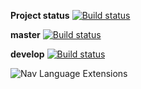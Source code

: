 **Project status**
[![Build status](https://ci.appveyor.com/api/projects/status/maxn6321magmhlo9?svg=true)](https://ci.appveyor.com/project/IInspectable/nav-language-extensions)

**master**
[![Build status](https://ci.appveyor.com/api/projects/status/maxn6321magmhlo9/branch/master?svg=true)](https://ci.appveyor.com/project/IInspectable/nav-language-extensions/branch/master)

**develop**
[![Build status](https://ci.appveyor.com/api/projects/status/maxn6321magmhlo9/branch/develop?svg=true)](https://ci.appveyor.com/project/IInspectable/nav-language-extensions/branch/develop)


![Nav Language Extensions](https://raw.githubusercontent.com/IInspectable/Nav.Language.Extensions/master/images/Logo.png)
